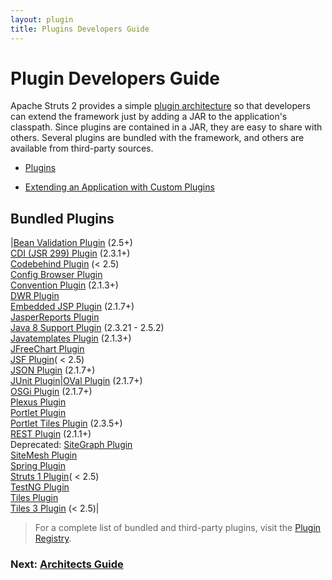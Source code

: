 ```yaml
---
layout: plugin
title: Plugins Developers Guide
---
```


# Plugin Developers Guide

Apache Struts 2 provides a simple [plugin architecture](plugins.html) so that developers can extend the framework just by adding a JAR to the application's classpath. Since plugins are contained in a JAR, they are easy to share with others. Several plugins are bundled with the framework, and others are available from third-party sources.

 + [Plugins](plugins.html)

 + [Extending an Application with Custom Plugins](extending-an-application-with-custom-plugins.html)

## Bundled Plugins

|[Bean Validation Plugin](bean-validation) (2.5+)<br>[CDI (JSR 299) Plugin](cdi) (2.3.1+)<br>[Codebehind Plugin](codebehind) (< 2.5)<br>[Config Browser Plugin](config-browser)<br>[Convention Plugin](convention) (2.1.3+)<br>[DWR Plugin](dwr)<br>[Embedded JSP Plugin](embedded-jsp) (2.1.7+)<br>[JasperReports Plugin](jasperreports)<br>[Java 8 Support Plugin](java-8-support) (2.3.21 - 2.5.2)<br>[Javatemplates Plugin](javatemplates) (2.1.3+)<br>[JFreeChart Plugin](jfreechart)<br>[JSF Plugin](jsf)( < 2.5)<br>[JSON Plugin](json)  (2.1.7+)<br>[JUnit Plugin](junit)|[OVal Plugin](oval) (2.1.7+)<br>[OSGi Plugin](osgi) (2.1.7+)<br>[Plexus Plugin](plexus)<br>[Portlet Plugin](portlet)<br>[Portlet Tiles Plugin](portlet-tiles) (2.3.5+)<br>[REST Plugin](rest) (2.1.1+)<br>Deprecated: [SiteGraph Plugin](sitegraph)<br>[SiteMesh Plugin](sitemesh)<br>[Spring Plugin](spring)<br>[Struts 1 Plugin](struts-1)( < 2.5)<br>[TestNG Plugin](testng)<br>[Tiles Plugin](tiles)<br>[Tiles 3 Plugin](tiles-3)  (< 2.5)|

>  For a complete list of bundled and third-party plugins, visit the [Plugin Registry](http://cwiki.apache.org/S2PLUGINS/home.html).

### Next: [Architects Guide](architects-guide.html)
